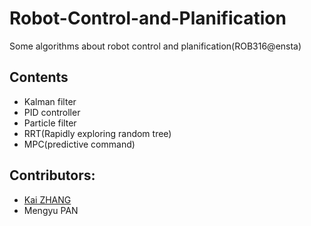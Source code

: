 # Robot-Control-and-Planification
Some algorithms about robot control and planification(ROB316@ensta)

## Contents

-  Kalman filter
- PID controller
- Particle filter
- RRT(Rapidly exploring random tree)
- MPC(predictive command)

## Contributors:
- [Kai ZHANG](https://github.com/SummerOf15/)
- Mengyu PAN
